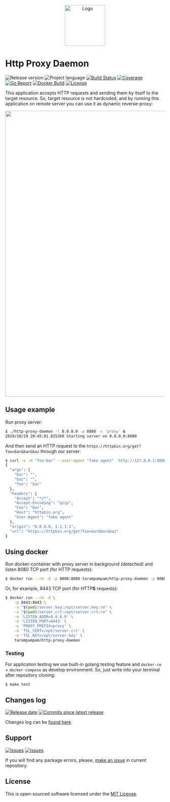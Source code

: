 <p align="center">
  <img src="https://hsto.org/webt/jx/ea/tw/jxeatw6qghfyfzxu2y8cymoiyck.png" alt="Logo" width="128" />
</p>

# Http Proxy Daemon

![Release version][badge_release_version]
![Project language][badge_language]
[![Build Status][badge_build]][link_build]
[![Coverage][badge_coverage]][link_coverage]
[![Go Report][badge_goreport]][link_goreport]
[![Docker Build][badge_docker_build]][link_docker_hub]
[![License][badge_license]][link_license]

This application accepts HTTP requests and sending them by itself to the target resource. So, target resource is not hardcoded, and by running this application on remote server you can use it as dynamic reverse-proxy:

<p align="center">
    <a href="https://asciinema.org/a/278217" target="_blank"><img src="https://asciinema.org/a/278217.svg" width="900"></a>
</p>

## Usage example

Run proxy server:

```bash
$ ./http-proxy-daemon -l 0.0.0.0 -p 8080 -x 'proxy' &
2019/10/29 20:45:01.825260 Starting server on 0.0.0.0:8080
```

And then send an HTTP request to the `https://httpbin.org/get?foo=bar&bar&baz` through our server:

```bash
$ curl -s -H "foo:bar" --user-agent "fake agent" 'http://127.0.0.1:8080/proxy/https/httpbin.org/get?foo=bar&bar&baz'
{
  "args": {
    "bar": "", 
    "baz": "", 
    "foo": "bar"
  }, 
  "headers": {
    "Accept": "*/*", 
    "Accept-Encoding": "gzip", 
    "Foo": "bar", 
    "Host": "httpbin.org", 
    "User-Agent": "fake agent"
  }, 
  "origin": "8.8.8.8, 1.1.1.1", 
  "url": "https://httpbin.org/get?foo=bar&bar&baz"
}
```

## Using docker

Run docker-container with proxy server in background _(detached)_ and listen 8080 TCP port (for HTTP requests):

```bash
$ docker run --rm -d -p 8080:8080 tarampampam/http-proxy-daemon -p 8080
```

Or, for example, 8443 TCP port (for HTTP**S** requests):

```bash
$ docker run --rm -d \
    -p 8443:8443 \
    -v "$(pwd)/server.key:/opt/server.key:ro" \
    -v "$(pwd)/server.crt:/opt/server.crt:ro" \
    -e 'LISTEN_ADDR=0.0.0.0' \
    -e 'LISTEN_PORT=8443' \
    -e 'PROXY_PREFIX=proxy' \
    -e 'TSL_CERT=/opt/server.crt' \
    -e 'TSL_KEY=/opt/server.key' \
    tarampampam/http-proxy-daemon
```

### Testing

For application testing we use built-in golang testing feature and `docker-ce` + `docker-compose` as develop environment. So, just write into your terminal after repository cloning:

```shell
$ make test
```

## Changes log

[![Release date][badge_release_date]][link_releases]
[![Commits since latest release][badge_commits_since_release]][link_commits]

Changes log can be [found here][link_changes_log].

## Support

[![Issues][badge_issues]][link_issues]
[![Issues][badge_pulls]][link_pulls]

If you will find any package errors, please, [make an issue][link_create_issue] in current repository.

## License

This is open-sourced software licensed under the [MIT License][link_license].

[badge_build]:https://github.com/tarampampam/http-proxy-daemon/workflows/build/badge.svg
[badge_coverage]:https://img.shields.io/codecov/c/github/tarampampam/http-proxy-daemon/master.svg?maxAge=30
[badge_goreport]:https://goreportcard.com/badge/github.com/tarampampam/http-proxy-daemon
[badge_release_version]:https://img.shields.io/github/release/tarampampam/http-proxy-daemon.svg?maxAge=30
[badge_docker_build]:https://img.shields.io/docker/build/tarampampam/http-proxy-daemon.svg?maxAge=30
[badge_language]:https://img.shields.io/badge/language-go_1.13-blue.svg?longCache=true
[badge_license]:https://img.shields.io/github/license/tarampampam/http-proxy-daemon.svg?longCache=true
[badge_release_date]:https://img.shields.io/github/release-date/tarampampam/http-proxy-daemon.svg?maxAge=180
[badge_commits_since_release]:https://img.shields.io/github/commits-since/tarampampam/http-proxy-daemon/latest.svg?maxAge=45
[badge_issues]:https://img.shields.io/github/issues/tarampampam/http-proxy-daemon.svg?maxAge=45
[badge_pulls]:https://img.shields.io/github/issues-pr/tarampampam/http-proxy-daemon.svg?maxAge=45
[link_goreport]:https://goreportcard.com/report/github.com/tarampampam/http-proxy-daemon

[link_coverage]:https://codecov.io/gh/tarampampam/http-proxy-daemon
[link_build]:https://github.com/tarampampam/http-proxy-daemon/actions
[link_docker_hub]:https://hub.docker.com/r/tarampampam/http-proxy-daemon/
[link_license]:https://github.com/tarampampam/http-proxy-daemon/blob/master/LICENSE
[link_releases]:https://github.com/tarampampam/http-proxy-daemon/releases
[link_commits]:https://github.com/tarampampam/http-proxy-daemon/commits
[link_changes_log]:https://github.com/tarampampam/http-proxy-daemon/blob/master/CHANGELOG.md
[link_issues]:https://github.com/tarampampam/http-proxy-daemon/issues
[link_create_issue]:https://github.com/tarampampam/http-proxy-daemon/issues/new/choose
[link_pulls]:https://github.com/tarampampam/http-proxy-daemon/pulls
